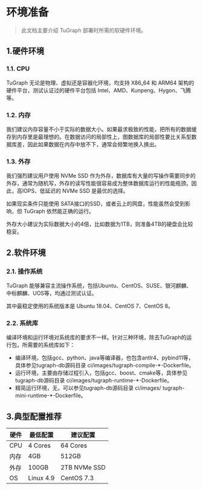 # 环境准备

> 此文档主要介绍 TuGraph 部署时所需的软硬件环境。

## 1.硬件环境

### 1.1. CPU
TuGraph 无论是物理、虚拟还是容器化环境，均支持 X86_64 和 ARM64 架构的硬件平台，测试认证过的硬件平台包括 Intel、AMD、Kunpeng、Hygon、飞腾等。

### 1.2. 内存

我们建议内存容量不小于实际的数据大小。如果最求极致的性能，把所有的数据缓存到内存里是最理想的。在数据访问的局部性上，图数据库的局部性要比关系型数据库差，因此如果数据在内存中放不下，通常会频繁地换入换出。

### 1.3. 外存
我们强烈建议用户使用 NVMe SSD 作为外存，数据库有大量的写操作需要同步的外存，通常为随机写，外存的读写性能很容易成为整体数据库运行的性能瓶颈。因此，高IOPS、低延迟的 NVMe SSD 是最优的选择。

如果现实条件只能使用 SATA接口的SSD，或者云上的网盘，性能虽然会受到影响，但 TuGraph 依然能正确的运行。

外存大小建议为实际数据大小的4倍，比如数据为1TB，则准备4TB的硬盘会比较稳妥。

## 2.软件环境

### 2.1. 操作系统

TuGraph 能够兼容主流操作系统，包括Ubuntu、CentOS、SUSE、银河麒麟、 中标麒麟、UOS等，均通过测试认证。

其中最稳定使用的系统版本是 Ubuntu 18.04、CentOS 7、CentOS 8。

### 2.2. 系统库

编译环境和运行环境对系统库的要求不一样。针对三种环境，除去TuGraph的运行包，所需要的系统库如下：
* 编译环境，包括gcc、python、java等编译器，也包含antlr4、pybind11等，具体参见tugraph-db源码目录 ci/images/tugraph-compile-*-Dockerfile。
* 运行环境，主要由存储过程引入，包括gcc、boost、cmake等，具体参见tugraph-db源码目录 ci/images/tugraph-runtime-*-Dockerfile。
* 精简运行环境，无，可以参见tugraph-db源码目录 ci/images/ tugraph-mini-runtime-*-Dockerfile。

## 3.典型配置推荐

| 硬件      | 最低配置   | 建议配置                   |
| -------- | --------- | ------------------------ |
| CPU      | 4 Cores   | 64 Cores                 |
| 内存      | 4GB       | 512GB                    |
| 外存      | 100GB     | 2TB NVMe SSD             |
| OS       | Linux 4.9 | CentOS 7.3               |
